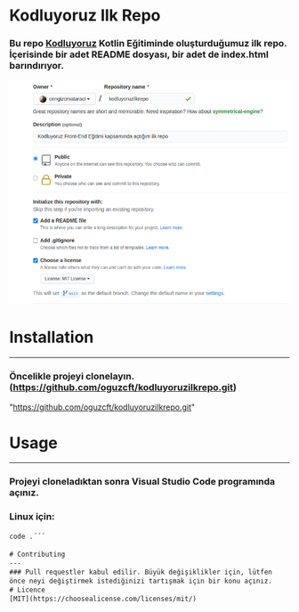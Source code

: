  # Kodluyoruz Ilk Repo
### Bu repo [Kodluyoruz](https://kodluyoruz.org/) Kotlin Eğitiminde oluşturduğumuz ilk repo. İçerisinde bir adet README dosyası, bir adet de index.html barındırıyor.
 ![proje](https://raw.githubusercontent.com/Kodluyoruz/taskforce/main/git/odev1/figures/github.png)
# Installation
---
### Öncelikle projeyi clonelayın. (https://github.com/oguzcft/kodluyoruzilkrepo.git)
"https://github.com/oguzcft/kodluyoruzilkrepo.git"
# Usage
---
### Projeyi cloneladıktan sonra Visual Studio Code programında açınız.

### Linux için:
```cd kodluyoruzilkrepo
code .´´´

# Contributing
---
### Pull requestler kabul edilir. Büyük değişiklikler için, lütfen önce neyi değiştirmek istediğinizi tartışmak için bir konu açınız.
# Licence
[MIT](https://choosealicense.com/licenses/mit/)
